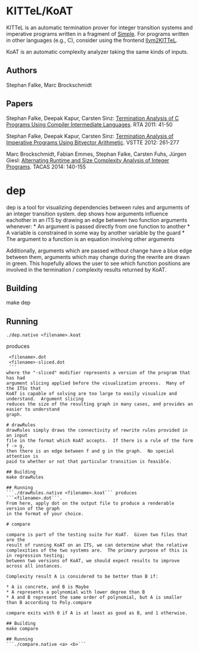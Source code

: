 # KITTeL/KoAT

KITTeL is an automatic termination prover for integer transition
systems and imperative programs written in a fragment of
[Simple](http://pop-art.inrialpes.fr/people/bjeannet/bjeannet-forge/interproc/manual_syntax.html).
For programs written in other languages (e.g., C), consider using the
frontend [llvm2KITTeL](https://github.com/s-falke/llvm2kittel).

KoAT is an automatic complexity analyzer taking the same kinds of inputs.

## Authors

Stephan Falke, Marc Brockschmidt

## Papers

Stephan Falke, Deepak Kapur, Carsten Sinz:
[Termination Analysis of C Programs Using Compiler Intermediate Languages](http://dx.doi.org/10.4230/LIPIcs.RTA.2011.41).
RTA 2011: 41-50

Stephan Falke, Deepak Kapur, Carsten Sinz:
[Termination Analysis of Imperative Programs Using Bitvector Arithmetic](http://dx.doi.org/10.1007/978-3-642-27705-4_21).
VSTTE 2012: 261-277

Marc Brockschmidt, Fabian Emmes, Stephan Falke, Carsten Fuhs, J&uuml;rgen Giesl:
[Alternating Runtime and Size Complexity Analysis of Integer Programs](http://dx.doi.org/10.1007/978-3-642-54862-8_10).
TACAS 2014: 140-155

# dep
dep is a tool for visualizing dependencies between rules and arguments of an integer transition system.
dep shows how arguments influence eachother in an ITS by drawing an edge between two function arguments
whenever:
        * An argument is passed directly from one function to another
        * A variable is constrained in some way by another variable by the guard
        * The argument to a function is an equation involving other arguments

Additionally, arguments which are passed without change have a blue edge between
them, arguments which may change during the rewrite are drawn in green. This hopefully allows
the user to see which function positions are involved in the termination / complexity results
returned by KoAT.

## Building
   make dep

## Running
   ```
   ./dep.native <filename>.koat
   ```
   produces
   ```
    <filename>.dot
    <filename>-sliced.dot
    ```
where the "-sliced" modifier represents a version of the program that has had
argument slicing applied before the visualization process.  Many of the ITSs that
KoAT is capable of solving are too large to easily visualize and understand.  Argument slicing
reduces the size of the resulting graph in many cases, and provides an easier to understand
graph.

# drawRules
drawRules simply draws the connectivity of rewrite rules provided in an input
file in the format which KoAT accepts.  If there is a rule of the form f -> g,
then there is an edge between f and g in the graph.  No special attention is
paid to whether or not that particular transition is feasible.

## Building
   make drawRules

## Running
   ```./drawRules.native <filename>.koat``` produces ```<filename>.dot```.
   From here, apply dot on the output file to produce a renderable version of the graph
   in the format of your choice.

# compare

compare is part of the testing suite for KoAT.  Given two files that are the
result of running KoAT on an ITS, we can determine what the relative
complexities of the two systems are.  The primary purpose of this is in regression testing;
between two versions of KoAT, we should expect results to improve across all instances.

Complexity result A is considered to be better than B if:

* A is concrete, and B is Maybe
* A represents a polynomial with lower degree than B
* A and B represent the same order of polynomial, but A is smaller than B according to Poly.compare

compare exits with 0 if A is at least as good as B, and 1 otherwise.

## Building
   make compare

## Running
   ```./compare.native <a> <b>```
